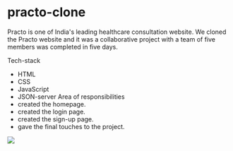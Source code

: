 # practo-clone
Practo is one of India's leading healthcare consultation website. We cloned the Practo website and it was a collaborative project with a team of five members was completed in five days.

Tech-stack
* HTML
* CSS
* JavaScript
* JSON-server
Area of responsibilities
* created the homepage.
* created the login page.
* created the sign-up page.
* gave the final touches to the project.

<img src="https://utsav-katiyar.netlify.app/static/media/Practo.a0212cd4.png"></img>

